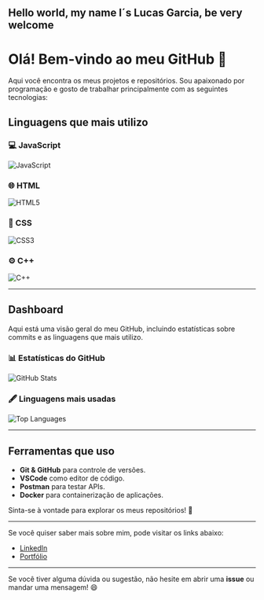 ## Hello world, my name I´s Lucas Garcia, be very welcome
# Olá! Bem-vindo ao meu GitHub 👋
Aqui você encontra os meus projetos e repositórios. Sou apaixonado por programação e gosto de trabalhar principalmente com as seguintes tecnologias:

## Linguagens que mais utilizo

### 💻 JavaScript
![JavaScript](https://upload.wikimedia.org/wikipedia/commons/6/69/HTML5_logo_and_wordmark.svg)

### 🌐 HTML
![HTML5](https://upload.wikimedia.org/wikipedia/commons/7/73/HTML5_logo_and_wordmark.svg)

### 🎨 CSS
![CSS3](https://upload.wikimedia.org/wikipedia/commons/6/62/CSS3_logo.svg)

### ⚙️ C++
![C++](https://upload.wikimedia.org/wikipedia/commons/1/18/C_Programming_Language.png)

---

## Dashboard

Aqui está uma visão geral do meu GitHub, incluindo estatísticas sobre commits e as linguagens que mais utilizo.

### 📊 Estatísticas do GitHub

![GitHub Stats](https://github-readme-stats.vercel.app/api?username=Garciadevv&show_icons=true&hide_title=true&count_private=true&hide=prs&theme=radical)

### 🖋️ Linguagens mais usadas

![Top Languages](https://github-readme-stats.vercel.app/api/top-langs/?username=Garciadevv&layout=compact&theme=radical)

---

## Ferramentas que uso

- **Git & GitHub** para controle de versões.
- **VSCode** como editor de código.
- **Postman** para testar APIs.
- **Docker** para containerização de aplicações.

Sinta-se à vontade para explorar os meus repositórios! 🚀

---

Se você quiser saber mais sobre mim, pode visitar os links abaixo:

- [LinkedIn](https://www.linkedin.com/in/seulinkedin)
- [Portfólio](https://www.seuportfolio.com)

---

Se você tiver alguma dúvida ou sugestão, não hesite em abrir uma **issue** ou mandar uma mensagem! 😄

